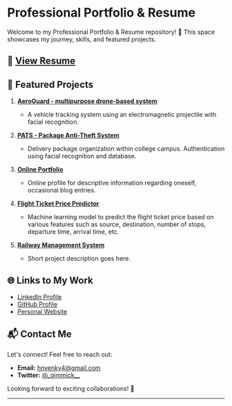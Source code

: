 # Professional Portfolio & Resume

Welcome to my Professional Portfolio & Resume repository! 🚀 This space showcases my journey, skills, and featured projects.

## 📄 [View Resume](Resume.pdf)


## 🌟 Featured Projects

1. **[AeroGuard - multipurpose drone-based system](https://github.com/prodigyhades/AeroGuard)**
   - A vehicle tracking system using an electromagnetic projectile with facial recognition.

2. **[PATS - Package Anti-Theft System](https://github.com/AlexJMercer/Package-Theft-Prevention-System_ECS)**
   -  Delivery package organization within college campus. Authentication using facial recognition and database.

3. **[Online Portfolio](https://prodigyhades.github.io/portfolio.github.io/)**
   -  Online profile for descriptive information regarding oneself, occasional blog entries.
     
4. **[Flight Ticket Price Predictor](https://github.com/prodigyhades/Flight_Ticket_Price_Predictor)**
   -  Machine learning model to predict the flight ticket price based on various features such as source, destination, number of stops, departure time, arrival time, etc.

5. **[Railway Management System](https://github.com/Parzevl24/railway-management-system)**
   - Short project description goes here.

<!--For a complete list of projects, visit my [portfolio](insert_link_to_portfolio).-->

## 🌐 Links to My Work

- [LinkedIn Profile](https://www.linkedin.com/in/venkatesh-patnaik/)
- [GitHub Profile](https://github.com/prodigyhades)
- [Personal Website](https://prodigyhades.github.io/portfolio.github.io/)


## 📬 Contact Me

Let's connect! Feel free to reach out:

- **Email:** hnvenky4@gmail.com
- **Twitter:** [@\_gimmick\_\_](https://twitter.com/PatnaikVenktesh)

Looking forward to exciting collaborations! 🚀

---


